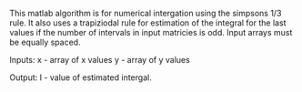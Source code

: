 This matlab algorithm is for numerical intergation using the simpsons 1/3 rule. It also uses a trapiziodal rule for estimation of the integral for the last values if the number of intervals in input matricies is odd. Input arrays must be equally spaced.

Inputs:
x - array of x values
y - array of y values

Output:
I - value of estimated intergal.
